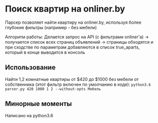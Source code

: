 # Поиск квартир на onliner.by
Парсер позволяет найти квартиру на onliner.by, используя более глубокие фильтры (например - без мебели)

Алгоритм работы: 
Делается запрос на API (с фильтрами onliner'а) -> получается список всех страниц объявлений -> страницы обходятся и при сходстве по параметрам добавляются в список true_aparts, который в конце выводится в консоль

## Использование
Найти 1,2 комнатные квартиры от $420 до $1000 без мебели от собственника (этот фильтр включен по умолчанию в коде):
`python3.6 parser.py 420 1000 1 2 --without-opts Мебель`

## Минорные моменты
Написано на python3.6
